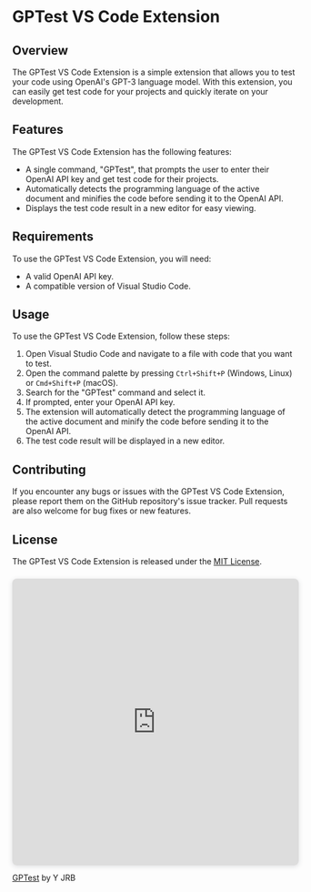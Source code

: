 # GPTest VS Code Extension
## Overview

The GPTest VS Code Extension is a simple extension that allows you to test your code using OpenAI's GPT-3 language model. With this extension, you can easily get test code for your projects and quickly iterate on your development.


## Features

The GPTest VS Code Extension has the following features:

- A single command, "GPTest", that prompts the user to enter their OpenAI API key and get test code for their projects.
- Automatically detects the programming language of the active document and minifies the code before sending it to the OpenAI API.
- Displays the test code result in a new editor for easy viewing.

## Requirements

To use the GPTest VS Code Extension, you will need:

- A valid OpenAI API key.
- A compatible version of Visual Studio Code.

## Usage

To use the GPTest VS Code Extension, follow these steps:

1. Open Visual Studio Code and navigate to a file with code that you want to test.
2. Open the command palette by pressing `Ctrl+Shift+P` (Windows, Linux) or `Cmd+Shift+P` (macOS).
3. Search for the "GPTest" command and select it.
4. If prompted, enter your OpenAI API key.
5. The extension will automatically detect the programming language of the active document and minify the code before sending it to the OpenAI API.
6. The test code result will be displayed in a new editor.

## Contributing

If you encounter any bugs or issues with the GPTest VS Code Extension, please report them on the GitHub repository's issue tracker. Pull requests are also welcome for bug fixes or new features.

## License

The GPTest VS Code Extension is released under the [MIT License](LICENSE).


<div style="position: relative; width: 100%; height: 0; padding-top: 100.0000%; padding-bottom: 0; box-shadow: 0 2px 8px 0 rgba(63,69,81,0.16); margin-top: 1.6em; margin-bottom: 0.9em; overflow: hidden; border-radius: 8px; will-change: transform;">  <iframe loading="lazy" style="position: absolute; width: 100%; height: 100%; top: 0; left: 0; border: none; padding: 0;margin: 0;"    src="https:&#x2F;&#x2F;www.canva.com&#x2F;design&#x2F;DAFgZ4xXnKw&#x2F;watch?embed" allowfullscreen="allowfullscreen" allow="fullscreen">  </iframe></div><a href="https:&#x2F;&#x2F;www.canva.com&#x2F;design&#x2F;DAFgZ4xXnKw&#x2F;watch?utm_content=DAFgZ4xXnKw&amp;utm_campaign=designshare&amp;utm_medium=embeds&amp;utm_source=link" target="_blank" rel="noopener">GPTest</a> by Y JRB
